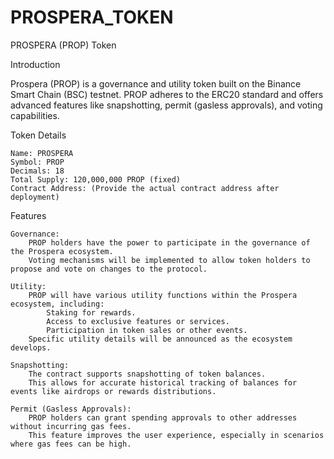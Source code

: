 # PROSPERA_TOKEN

PROSPERA (PROP) Token

Introduction

Prospera (PROP) is a governance and utility token built on the Binance Smart Chain (BSC) testnet. PROP adheres to the ERC20 standard and offers advanced features like snapshotting, permit (gasless approvals), and voting capabilities.

Token Details

    Name: PROSPERA
    Symbol: PROP
    Decimals: 18
    Total Supply: 120,000,000 PROP (fixed)
    Contract Address: (Provide the actual contract address after deployment)

Features

    Governance:
        PROP holders have the power to participate in the governance of the Prospera ecosystem.
        Voting mechanisms will be implemented to allow token holders to propose and vote on changes to the protocol.

    Utility:
        PROP will have various utility functions within the Prospera ecosystem, including:
            Staking for rewards.
            Access to exclusive features or services.
            Participation in token sales or other events.
        Specific utility details will be announced as the ecosystem develops.

    Snapshotting:
        The contract supports snapshotting of token balances.
        This allows for accurate historical tracking of balances for events like airdrops or rewards distributions.

    Permit (Gasless Approvals):
        PROP holders can grant spending approvals to other addresses without incurring gas fees.
        This feature improves the user experience, especially in scenarios where gas fees can be high.

    
